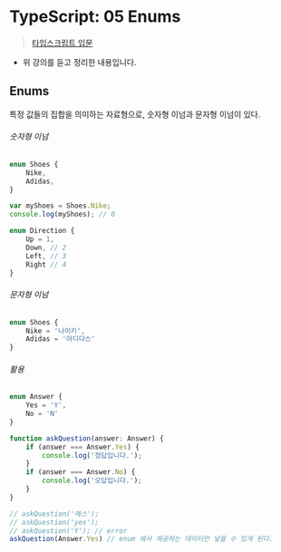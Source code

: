# TypeScript: 05 Enums

> [타입스크립트 입문](https://www.inflearn.com/course/%ED%83%80%EC%9E%85%EC%8A%A4%ED%81%AC%EB%A6%BD%ED%8A%B8-%EC%9E%85%EB%AC%B8/)

- 위 강의를 듣고 정리한 내용입니다. 

## Enums

특정 값들의 집합을 의미하는 자료형으로, 숫자형 이넘과 문자형 이넘이 있다. 

###### 숫자형 이넘 

```typescript
enum Shoes {
    Nike, 
    Adidas,
}

var myShoes = Shoes.Nike;
console.log(myShoes); // 0
```

```typescript
enum Direction {
    Up = 1,
    Down, // 2
    Left, // 3
    Right // 4
}
```

###### 문자형 이넘

```typescript
enum Shoes {
    Nike = '나이키', 
    Adidas = '아디다스'
}
```

###### 활용

```typescript
enum Answer {
    Yes = 'Y', 
    No = 'N'
}

function askQuestion(answer: Answer) {
    if (answer === Answer.Yes) {
        console.log('정답입니다.');
    }
    if (answer === Answer.No) {
        console.log('오답입니다.');
    }
}

// askQuestion('예스');
// askQuestion('yes');
// askQuestion('Y'); // error 
askQuestion(Answer.Yes) // enum 에서 제공하는 데이터만 넣을 수 있게 된다.  
